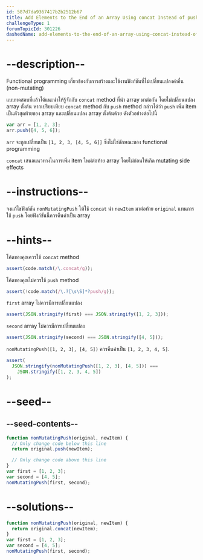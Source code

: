 ```yaml
---
id: 587d7da9367417b2b2512b67
title: Add Elements to the End of an Array Using concat Instead of push
challengeType: 1
forumTopicId: 301226
dashedName: add-elements-to-the-end-of-an-array-using-concat-instead-of-push
---
```


# --description--

Functional programming เกี่ยวข้องกับการสร้างและใช้งานฟังก์ชันที่ไม่เปลี่ยนแปลงค่าอื่น (non-mutating)

แบบทดสอบที่แล้วได้แนะนำให้รู้จักกับ `concat` method ที่นำ array มาต่อกัน โดยไม่เปลี่ยนแปลง array ตั้งต้น หากเปรียบเทียบ `concat` method กับ `push` method กล่าวได้ว่า `push` เพิ่ม item เป็นตัวสุดท้ายของ array และเปลี่ยนแปลง array ตั้งต้นด้วย ดังตัวอย่างต่อไปนี้

```js
var arr = [1, 2, 3];
arr.push([4, 5, 6]);
```

`arr` จะถูกเปลี่ยนเป็น `[1, 2, 3, [4, 5, 6]]` ซึ่งไม่ใช่ลักษณะของ functional programming

`concat` เสนอแนวทางในการเพิ่ม item ใหม่ต่อท้าย array โดยไม่ก่อนให้เกิด mutating side effects

# --instructions--

จงแก้ไขฟังก์ชัน `nonMutatingPush` ให้ใช้ `concat` นำ `newItem` มาต่อท้าย `original` แทนการใช้ `push` โดยฟังก์ชันนี้ควรคืนค่าเป็น array

# --hints--

โค้ดของคุณควรใช้ `concat` method

```js
assert(code.match(/\.concat/g));
```

โค้ดของคุณไม่ควรใช้ `push` method

```js
assert(!code.match(/\.?[\s\S]*?push/g));
```

`first` array ไม่ควรมีการเปลี่ยนแปลง

```js
assert(JSON.stringify(first) === JSON.stringify([1, 2, 3]));
```

`second` array ไม่ควรมีการเปลี่ยนแปลง

```js
assert(JSON.stringify(second) === JSON.stringify([4, 5]));
```

`nonMutatingPush([1, 2, 3], [4, 5])` ควรคืนค่าเป็น `[1, 2, 3, 4, 5]`.

```js
assert(
  JSON.stringify(nonMutatingPush([1, 2, 3], [4, 5])) ===
    JSON.stringify([1, 2, 3, 4, 5])
);
```

# --seed--

## --seed-contents--

```js
function nonMutatingPush(original, newItem) {
  // Only change code below this line
  return original.push(newItem);

  // Only change code above this line
}
var first = [1, 2, 3];
var second = [4, 5];
nonMutatingPush(first, second);
```

# --solutions--

```js
function nonMutatingPush(original, newItem) {
  return original.concat(newItem);
}
var first = [1, 2, 3];
var second = [4, 5];
nonMutatingPush(first, second);
```
